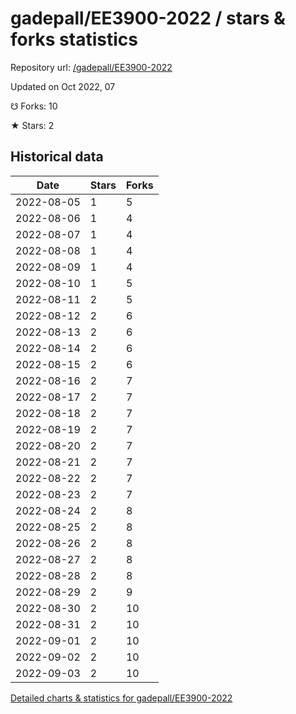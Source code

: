 # gadepall/EE3900-2022 / stars & forks statistics

Repository url: [/gadepall/EE3900-2022](https://github.com/gadepall/EE3900-2022)

Updated on Oct 2022, 07

☋ Forks: 10

★ Stars: 2

## Historical data
| Date | Stars | Forks |
|------|-------|-------|
| 2022-08-05 | 1 | 5 | 
| 2022-08-06 | 1 | 4 | 
| 2022-08-07 | 1 | 4 | 
| 2022-08-08 | 1 | 4 | 
| 2022-08-09 | 1 | 4 | 
| 2022-08-10 | 1 | 5 | 
| 2022-08-11 | 2 | 5 | 
| 2022-08-12 | 2 | 6 | 
| 2022-08-13 | 2 | 6 | 
| 2022-08-14 | 2 | 6 | 
| 2022-08-15 | 2 | 6 | 
| 2022-08-16 | 2 | 7 | 
| 2022-08-17 | 2 | 7 | 
| 2022-08-18 | 2 | 7 | 
| 2022-08-19 | 2 | 7 | 
| 2022-08-20 | 2 | 7 | 
| 2022-08-21 | 2 | 7 | 
| 2022-08-22 | 2 | 7 | 
| 2022-08-23 | 2 | 7 | 
| 2022-08-24 | 2 | 8 | 
| 2022-08-25 | 2 | 8 | 
| 2022-08-26 | 2 | 8 | 
| 2022-08-27 | 2 | 8 | 
| 2022-08-28 | 2 | 8 | 
| 2022-08-29 | 2 | 9 | 
| 2022-08-30 | 2 | 10 | 
| 2022-08-31 | 2 | 10 | 
| 2022-09-01 | 2 | 10 | 
| 2022-09-02 | 2 | 10 | 
| 2022-09-03 | 2 | 10 | 


[Detailed charts & statistics for gadepall/EE3900-2022](https://reviewgithub.com/rep/gadepall/EE3900-2022)
